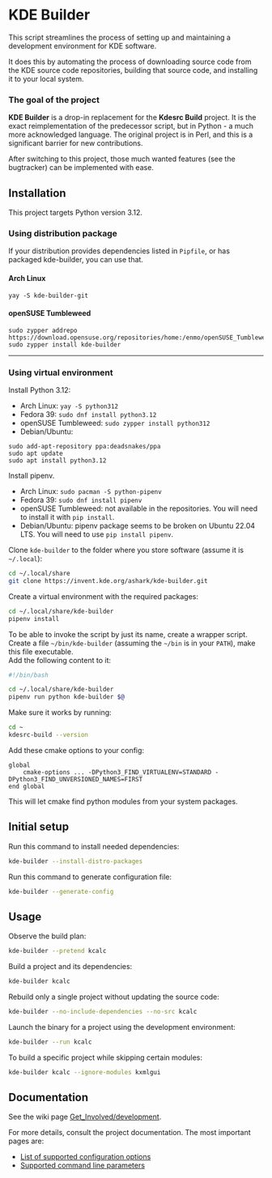 # KDE Builder

This script streamlines the process of setting up and maintaining a development
environment for KDE software.

It does this by automating the process of downloading source code from the
KDE source code repositories, building that source code, and installing it
to your local system.

### The goal of the project

**KDE Builder** is a drop-in replacement for the **Kdesrc Build** project. It is the exact reimplementation
of the predecessor script, but in Python - a much more acknowledged language. The original project is in Perl,
and this is a significant barrier for new contributions.

After switching to this project, those much wanted features (see the bugtracker) can be implemented with ease.

## Installation

This project targets Python version 3.12.

### Using distribution package

If your distribution provides dependencies listed in `Pipfile`, or has packaged
kde-builder, you can use that.

#### Arch Linux

```
yay -S kde-builder-git
```

#### openSUSE Tumbleweed
```
sudo zypper addrepo https://download.opensuse.org/repositories/home:/enmo/openSUSE_Tumbleweed/home:enmo.repo
sudo zypper install kde-builder
```

---

### Using virtual environment

Install Python 3.12:

* Arch Linux: `yay -S python312`
* Fedora 39: `sudo dnf install python3.12`
* openSUSE Tumbleweed: `sudo zypper install python312`
* Debian/Ubuntu:
```
sudo add-apt-repository ppa:deadsnakes/ppa
sudo apt update
sudo apt install python3.12
```

Install pipenv.

* Arch Linux: `sudo pacman -S python-pipenv`
* Fedora 39: `sudo dnf install pipenv`
* openSUSE Tumbleweed: not available in the repositories. You will need to install it with `pip install`.
* Debian/Ubuntu: pipenv package seems to be broken on Ubuntu 22.04 LTS. You will need to use `pip install pipenv`.

Clone `kde-builder` to the folder where you store software (assume it is `~/.local`):

```bash
cd ~/.local/share
git clone https://invent.kde.org/ashark/kde-builder.git
```

Create a virtual environment with the required packages:

```bash
cd ~/.local/share/kde-builder
pipenv install
```

To be able to invoke the script by just its name, create a wrapper script.  
Create a file `~/bin/kde-builder` (assuming the `~/bin` is in your `PATH`), make this file executable.  
Add the following content to it:

```bash
#!/bin/bash

cd ~/.local/share/kde-builder
pipenv run python kde-builder $@
```

Make sure it works by running:

```bash
cd ~
kdesrc-build --version
```

Add these cmake options to your config:

```
global
    cmake-options ... -DPython3_FIND_VIRTUALENV=STANDARD -DPython3_FIND_UNVERSIONED_NAMES=FIRST
end global
```

This will let cmake find python modules from your system packages.

## Initial setup

Run this command to install needed dependencies:

```bash
kde-builder --install-distro-packages
```

Run this command to generate configuration file:

```bash
kde-builder --generate-config
```

## Usage

Observe the build plan:

```bash
kde-builder --pretend kcalc
```

Build a project and its dependencies:

```bash
kde-builder kcalc
```

Rebuild only a single project without updating the source code:

```bash
kde-builder --no-include-dependencies --no-src kcalc
```

Launch the binary for a project using the development environment:

```bash
kde-builder --run kcalc
```

To build a specific project while skipping certain modules:

```bash
kde-builder kcalc --ignore-modules kxmlgui
```

## Documentation

See the wiki page [Get_Involved/development](https://community.kde.org/Get_Involved/development).

For more details, consult the project documentation. The most important pages are:

- [List of supported configuration options](https://docs.kde.org/trunk5/en/kdesrc-build/kdesrc-build/conf-options-table.html)
- [Supported command line parameters](https://docs.kde.org/trunk5/en/kdesrc-build/kdesrc-build/supported-cmdline-params.html)
